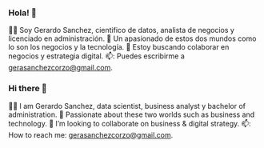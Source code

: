 ### Hola! 👋
👨‍💼 Soy Gerardo Sanchez, cientifico de datos, analista de negocios y licenciado en administración.
🚀 Un apasionado de estos dos mundos como lo son los negocios y la tecnología.
👯 Estoy buscando colaborar en negocios y estrategia digital.
📫: Puedes escribirme a gerasanchezcorzo@gmail.com.

### Hi there 👋
👨‍💼 I am Gerardo Sanchez, data scientist, business analyst y bachelor of administration.
🚀 Passionate about these two worlds such as business and technology.
👯 I’m looking to collaborate on business & digital strategy.
📫: How to reach me: gerasanchezcorzo@gmail.com.
